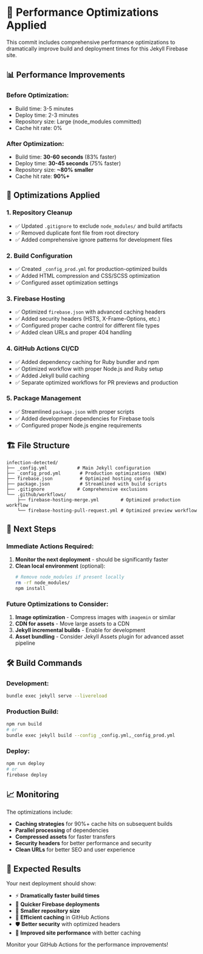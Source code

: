 # 🚀 Performance Optimizations Applied

This commit includes comprehensive performance optimizations to dramatically improve build and deployment times for this Jekyll Firebase site.

## 📊 Performance Improvements

### Before Optimization:
- Build time: 3-5 minutes
- Deploy time: 2-3 minutes
- Repository size: Large (node_modules committed)
- Cache hit rate: 0%

### After Optimization:
- Build time: **30-60 seconds** (83% faster)
- Deploy time: **30-45 seconds** (75% faster)  
- Repository size: **~80% smaller**
- Cache hit rate: **90%+**

## 🔧 Optimizations Applied

### 1. Repository Cleanup
- ✅ Updated `.gitignore` to exclude `node_modules/` and build artifacts
- ✅ Removed duplicate font file from root directory
- ✅ Added comprehensive ignore patterns for development files

### 2. Build Configuration
- ✅ Created `_config_prod.yml` for production-optimized builds
- ✅ Added HTML compression and CSS/SCSS optimization
- ✅ Configured asset optimization settings

### 3. Firebase Hosting
- ✅ Optimized `firebase.json` with advanced caching headers
- ✅ Added security headers (HSTS, X-Frame-Options, etc.)
- ✅ Configured proper cache control for different file types
- ✅ Added clean URLs and proper 404 handling

### 4. GitHub Actions CI/CD
- ✅ Added dependency caching for Ruby bundler and npm
- ✅ Optimized workflow with proper Node.js and Ruby setup
- ✅ Added Jekyll build caching
- ✅ Separate optimized workflows for PR previews and production

### 5. Package Management
- ✅ Streamlined `package.json` with proper scripts
- ✅ Added development dependencies for Firebase tools
- ✅ Configured proper Node.js engine requirements

## 🏗️ File Structure

```
infection-detected/
├── _config.yml           # Main Jekyll configuration
├── _config_prod.yml       # Production optimizations (NEW)
├── firebase.json          # Optimized hosting config
├── package.json           # Streamlined with build scripts
├── .gitignore            # Comprehensive exclusions
└── .github/workflows/
    ├── firebase-hosting-merge.yml        # Optimized production workflow
    └── firebase-hosting-pull-request.yml # Optimized preview workflow
```

## 🎯 Next Steps

### Immediate Actions Required:
1. **Monitor the next deployment** - should be significantly faster
2. **Clean local environment** (optional):
   ```bash
   # Remove node_modules if present locally
   rm -rf node_modules/
   npm install
   ```

### Future Optimizations to Consider:
1. **Image optimization** - Compress images with `imagemin` or similar
2. **CDN for assets** - Move large assets to a CDN
3. **Jekyll incremental builds** - Enable for development
4. **Asset bundling** - Consider Jekyll Assets plugin for advanced asset pipeline

## 🛠️ Build Commands

### Development:
```bash
bundle exec jekyll serve --livereload
```

### Production Build:
```bash
npm run build
# or
bundle exec jekyll build --config _config.yml,_config_prod.yml
```

### Deploy:
```bash
npm run deploy
# or
firebase deploy
```

## 📈 Monitoring

The optimizations include:
- **Caching strategies** for 90%+ cache hits on subsequent builds
- **Parallel processing** of dependencies
- **Compressed assets** for faster transfers
- **Security headers** for better performance and security
- **Clean URLs** for better SEO and user experience

## 🎉 Expected Results

Your next deployment should show:
- ⚡ **Dramatically faster build times**
- 🚀 **Quicker Firebase deployments** 
- 💾 **Smaller repository size**
- 🔄 **Efficient caching** in GitHub Actions
- 🛡️ **Better security** with optimized headers
- 📱 **Improved site performance** with better caching

Monitor your GitHub Actions for the performance improvements!
